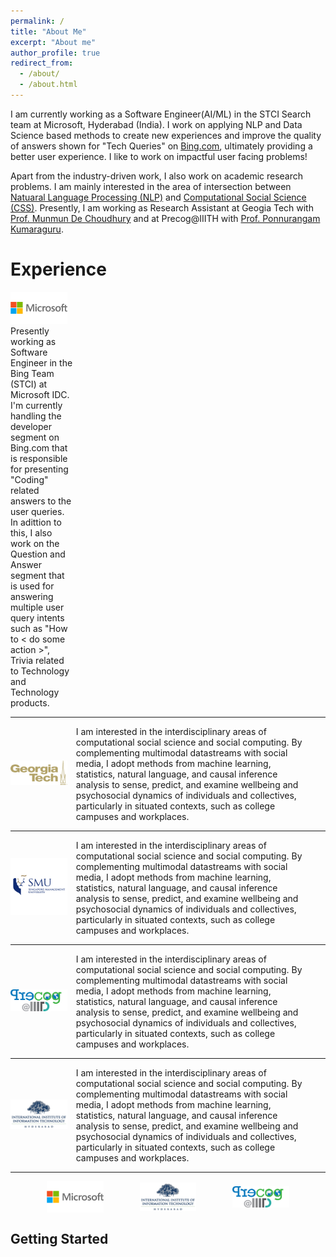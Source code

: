 ```yaml
---
permalink: /
title: "About Me"
excerpt: "About me"
author_profile: true
redirect_from: 
  - /about/
  - /about.html
---
```


I am currently working as a Software Engineer(AI/ML) in the STCI Search team at Microsoft, Hyderabad (India). I work on applying NLP and Data Science based methods to create new experiences and improve the quality of answers shown for "Tech Queries" on <a href="https://www.bing.com/">Bing.com</a>, ultimately providing a better user experience. I like to work on impactful user facing problems!

Apart from the industry-driven work, I also work on academic research problems. I am mainly interested in the area of intersection between  <a href="https://en.wikipedia.org/wiki/Natural_language_processing">Natuaral Language Processing (NLP)</a> and <a href="https://en.wikipedia.org/wiki/Computational_social_science">Computational Social Science (CSS)</a>. Presently, I am working as Research Assistant at Geogia Tech with <a href="http://www.munmund.net/">Prof. Munmun De Choudhury</a> and at Precog@IIITH with <a href="https://precog.iiitd.edu.in/ ">Prof. Ponnurangam Kumaraguru</a>.


Experience
======

<div class="row"> 
  <span style="width:20%; height:auto; display: inline-block; justify-content:center; vertical-align: middle;"><img src="/images/ms_logo.png" alt="Microsoft Icon" style="max-width:90%; height:auto; object-fit: contain; margin:auto;">Presently working as Software Engineer in the Bing Team (STCI) at Microsoft IDC. I'm currently handling the developer segment on Bing.com that is responsible for presenting "Coding" related answers to the user queries. In adittion to this, I also work on the Question and Answer segment that is used for answering multiple user query intents such as "How to &#60; do some action &#62;", Trivia related to Technology and Technology products.</span>
  <span style="width:75%; height:auto; display: inline-block; vertical-align: middle;"></span>
</div>

------

<div class="row"> 
  <span style="width:20%; height:auto; display: inline-block; justify-content:center; vertical-align: middle;"><img src="/images/gt_logo.png" alt="Georgia Tech Icon" style="max-width:90%; height:auto; object-fit: contain; margin:auto;"></span>
  <span style="width:75%; height:auto; display: inline-block; vertical-align: middle;">I am interested in the interdisciplinary areas of computational social science and social computing. By complementing multimodal datastreams with social media, I adopt methods from machine learning, statistics, natural language, and causal inference analysis to sense, predict, and examine wellbeing and psychosocial dynamics of individuals and collectives, particularly in situated contexts, such as college campuses and workplaces.        </span>
</div>

------

<div class="row"> 
  <span style="width:20%; height:auto; display: inline-block; justify-content:center; vertical-align: middle;"><img src="/images/smu_logo.jpeg" alt="SMU Icon" style="max-width:90%; height:auto; object-fit: contain; margin:auto;"></span>
  <span style="width:75%; height:auto; display: inline-block; vertical-align: middle;">I am interested in the interdisciplinary areas of computational social science and social computing. By complementing multimodal datastreams with social media, I adopt methods from machine learning, statistics, natural language, and causal inference analysis to sense, predict, and examine wellbeing and psychosocial dynamics of individuals and collectives, particularly in situated contexts, such as college campuses and workplaces.        </span>
</div>

------

<div class="row"> 
  <span style="width:20%; height:auto; display: inline-block; justify-content:center; vertical-align: middle;"><img src="/images/precog_logo.png" alt="Precog Icon" style="max-width:90%; height:auto; object-fit: contain; margin:auto;"></span>
  <span style="width:75%; height:auto; display: inline-block; vertical-align: middle;">I am interested in the interdisciplinary areas of computational social science and social computing. By complementing multimodal datastreams with social media, I adopt methods from machine learning, statistics, natural language, and causal inference analysis to sense, predict, and examine wellbeing and psychosocial dynamics of individuals and collectives, particularly in situated contexts, such as college campuses and workplaces.        </span>
</div>

------

<div class="row"> 
  <span style="width:20%; height:auto; display: inline-block; justify-content:center; vertical-align: middle;"><img src="/images/iiit_logo.png" alt="IIIT Hyderabad Icon" style="max-width:90%; height:auto; object-fit: contain; margin:auto;"></span>
  <span style="width:75%; height:auto; display: inline-block; vertical-align: middle;">I am interested in the interdisciplinary areas of computational social science and social computing. By complementing multimodal datastreams with social media, I adopt methods from machine learning, statistics, natural language, and causal inference analysis to sense, predict, and examine wellbeing and psychosocial dynamics of individuals and collectives, particularly in situated contexts, such as college campuses and workplaces.        </span>
</div>

------

<div style="display: flex; justify-content:space-evenly;">
<img src="/images/ms_logo.png" alt="Markdown Monster icon" style="max-width:18%; height:auto; object-fit: contain;"/>
<img src="/images/iiit_logo.png" alt="Markdown Monster icon" style="max-width:18%; height:auto; object-fit: contain;"/>
<img src="/images/precog_logo.png" alt="Markdown Monster icon" style="max-width:18%; height:auto; object-fit: contain;"/>
</div>


Getting Started
------


